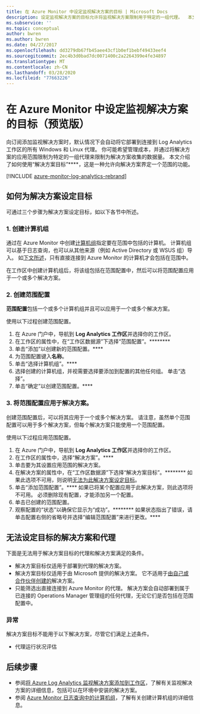 ```yaml
---
title: 在 Azure Monitor 中设定监视解决方案的目标 | Microsoft Docs
description: 设定监视解决方案的目标允许将监视解决方案限制用于特定的一组代理。  本文介绍了如何创建范围配置并将其应用于解决方案。
ms.subservice: ''
ms.topic: conceptual
author: bwren
ms.author: bwren
ms.date: 04/27/2017
ms.openlocfilehash: dd3279db67fb45aee43cf1b0ef1bebf49433eef4
ms.sourcegitcommit: 2ec4b3d0bad7dc0071400c2a2264399e4fe34897
ms.translationtype: MT
ms.contentlocale: zh-CN
ms.lasthandoff: 03/28/2020
ms.locfileid: "77663226"
---
```

# <a name="targeting-monitoring-solutions-in-azure-monitor-preview"></a>在 Azure Monitor 中设定监视解决方案的目标（预览版）
向订阅添加监视解决方案时，默认情况下会自动将它部署到连接到 Log Analytics 工作区的所有 Windows 和 Linux 代理。  你可能希望管理成本，并通过将解决方案的应用范围限制为特定的一组代理来限制为解决方案收集的数据量。  本文介绍了如何使用“解决方案目标”****，这是一种允许向解决方案界定一个范围的功能。

[!INCLUDE [azure-monitor-log-analytics-rebrand](../../../includes/azure-monitor-log-analytics-rebrand.md)]

## <a name="how-to-target-a-solution"></a>如何为解决方案设定目标
可通过三个步骤为解决方案设定目标，如以下各节中所述。 


### <a name="1-create-a-computer-group"></a>1. 创建计算机组
通过在 Azure Monitor 中创建[计算机组](../platform/computer-groups.md)指定要在范围中包括的计算机。  计算机组可以基于日志查询，也可以从其他来源（例如 Active Directory 或 WSUS 组）导入。 如[下文所述](#solutions-and-agents-that-cant-be-targeted)，只有直接连接到 Azure Monitor 的计算机才会包括在范围中。

在工作区中创建计算机组后，将该组包括在范围配置中，然后可以将范围配置应用于一个或多个解决方案。
 
 
### <a name="2-create-a-scope-configuration"></a>2. 创建范围配置
 **范围配置**包括一个或多个计算机组并且可以应用于一个或多个解决方案。 
 
 使用以下过程创建范围配置。  

 1. 在 Azure 门户中，导航到 **Log Analytics 工作区**并选择你的工作区。
 2. 在工作区的属性中，在“工作区数据源”下选择“范围配置”。********
 3. 单击“添加”以创建新的范围配置。****
 4. 为范围配置键入**名称**。
 5. 单击“选择计算机组”。****
 6. 选择创建的计算机组，并视需要选择要添加到配置的其他任何组。  单击“选择”。  
 6. 单击“确定”以创建范围配置。**** 


### <a name="3-apply-the-scope-configuration-to-a-solution"></a>3. 将范围配置应用于解决方案。
创建范围配置后，可以将其应用于一个或多个解决方案。  请注意，虽然单个范围配置可以用于多个解决方案，但每个解决方案只能使用一个范围配置。

使用以下过程应用范围配置。  

 1. 在 Azure 门户中，导航到 **Log Analytics 工作区**并选择你的工作区。
 2. 在工作区的属性中，选择“解决方案”。****
 3. 单击要为其设置应用范围的解决方案。
 4. 在解决方案的属性中，在“工作区数据源”下选择“解决方案目标”。********  如果此选项不可用，则说明[无法为此解决方案设定目标](#solutions-and-agents-that-cant-be-targeted)。
 5. 单击“添加范围配置”。****  如果已将某个配置应用于此解决方案，则此选项将不可用。  必须删除现有配置，才能添加另一个配置。
 6. 单击已创建的范围配置。
 7. 观察配置的“状态”以确保它显示为“成功”。********  如果状态指出了错误，请单击配置右侧的省略号并选择“编辑范围配置”来进行更改。****

## <a name="solutions-and-agents-that-cant-be-targeted"></a>无法设定目标的解决方案和代理
下面是无法用于解决方案目标的代理和解决方案满足的条件。

- 解决方案目标仅适用于部署到代理的解决方案。
- 解决方案目标仅适用于由 Microsoft 提供的解决方案。  它不适用于[由自己或合作伙伴创建的](solutions-creating.md)解决方案。
- 只能筛选出直接连接到 Azure Monitor 的代理。  解决方案会自动部署到属于已连接的 Operations Manager 管理组的任何代理，无论它们是否包括在范围配置中。

### <a name="exceptions"></a>异常
解决方案目标不能用于以下解决方案，尽管它们满足上述条件。

- 代理运行状况评估

## <a name="next-steps"></a>后续步骤
- 参阅[将 Azure Log Analytics 监视解决方案添加到工作区](solutions.md)，了解有关监视解决方案的详细信息，包括可以在环境中安装的解决方案。
- 参阅 [Azure Monitor 日志查询中的计算机组](../platform/computer-groups.md)，了解有关创建计算机组的详细信息。
